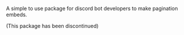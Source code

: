A simple to use package for discord bot developers to make pagination embeds. 



(This package has been discontinued)
